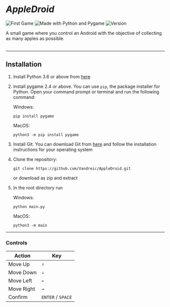 # ***AppleDroid***
![First Game](https://img.shields.io/badge/First-Game-brightgreen.svg?style=plastic)
![Made with Python and Pygame](https://img.shields.io/badge/Made%20with-Python%20%7C%20Pygame-3776AB.svg?style=plastic&logo=python&logoColor=3776AB)
![Version](https://img.shields.io/badge/version-0.6-00BB1A.svg?style=plastic)

A small game where you control an Android with the objective of collecting as many apples as possible.
<br>
<br>

---

## **Installation**

1. Install Python 3.6 or above from [here](https://www.python.org/)
2. Install pygame 2.4 or above. You can use `pip`, the package installer for Python. Open your command prompt or terminal and run the following command:

    Windows:
    ```
    pip install pygame
    ```

    MacOS:
    ```
    python3 -m pip install pygame
    ```
    
3. Install Git. You can download Git from [here](https://git-scm.com/downloads) and follow the installation instructions for your operating system
4. Clone the repository:

    ```
    git clone https://github.com/Vandreic/AppleDroid.git
    ```
    
    or download as zip and extract
     
5. In the root directory run

    Windows:

    ```
    python main.py
    ```

    MacOS:

    ```
    python3 -m main
    ```

---

### **Controls**
| Action    | Key              |
| --------- | ---------------- |
| Move Up   | `↑`              |
| Move Down | `↓`              |
| Move Left | `←`              |
| Move Right| `→`              |
| Confirm   | `ENTER` / `SPACE`|
